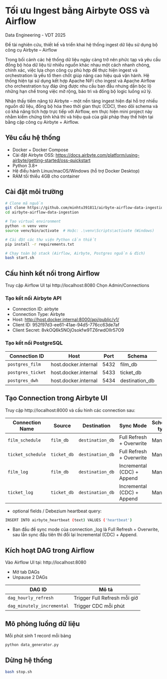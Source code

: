 # Tối ưu Ingest bằng Airbyte OSS và Airflow

Data Engineering - VDT 2025

Đề tài nghiên cứu, thiết kế và triển khai hệ thống ingest dữ liệu sử dụng bộ công cụ Airbyte – Airflow

Trong bối cảnh các hệ thống dữ liệu ngày càng trở nên phức tạp và yêu cầu đồng bộ hóa dữ liệu từ nhiều nguồn khác nhau một cách nhanh chóng, chính xác, việc lựa chọn công cụ phù hợp để thực hiện ingest và orchestration là yếu tố then chốt giúp nâng cao hiệu quả vận hành. Hệ thống hiện tại sử dụng kết hợp Apache NiFi cho ingest và Apache Airflow cho orchestration tuy đáp ứng được nhu cầu ban đầu nhưng dần bộc lộ những hạn chế trong việc mở rộng, bảo trì và đồng bộ logic luồng xử lý.

Nhận thấy tiềm năng từ Airbyte – một nền tảng ingest hiện đại hỗ trợ nhiều nguồn dữ liệu, đồng bộ hóa theo thời gian thực (CDC), theo dõi schema và có khả năng tích hợp trực tiếp với Airflow, em thực hiện mini project này nhằm kiểm chứng tính khả thi và hiệu quả của giải pháp thay thế hiện tại bằng cặp công cụ Airbyte + Airflow.

## Yêu cầu hệ thống

- Docker + Docker Compose
- Cài đặt Airbyte OSS: https://docs.airbyte.com/platform/using-airbyte/getting-started/oss-quickstart
- Python 3.8+
- Hệ điều hành Linux/macOS/Windows (hỗ trợ Docker Desktop)
- RAM tối thiểu 4GB cho container

## Cài đặt môi trường

```bash
# Clone mã nguồn
git clone https://github.com/minhtu391811/airbyte-airflow-data-ingestion.git
cd airbyte-airflow-data-ingestion

# Tạo virtual environment
python -m venv venv
source venv/bin/activate  # Hoặc: .\venv\Scripts\activate (Windows)

# Cài đặt các thư viện Python cần thiết
pip install -r requirements.txt

# Chạy toàn bộ stack (Airflow, Airbyte, Postgres nguồn & đích)
bash start.sh
```

## Cấu hình kết nối trong Airflow

Truy cập Airflow UI tại http://localhost:8080
Chọn Admin/Connections

### Tạo kết nối Airbyte API

- Connection ID: airbyte
- Connection Type: Airbyte
- Host: http://host.docker.internal:8000/api/public/v1/
- Client ID: 952f97d3-ee61-41ae-94d5-776cc63de7af
- Client Secret: 8vkOQ6k5NOjOsokfw9TZ6rwdOIIr57O9

### Tạo kết nối PostgreSQL

| Connection ID    | Host                  | Port | Schema       |
|------------------|-----------------------|------|--------------|
| `postgres_film`  | host.docker.internal  | 5432 | film_db      |
| `postgres_ticket`| host.docker.internal  | 5433 | ticket_db    |
| `postgres_dwh`   | host.docker.internal  | 5434 | destination_db |

## Tạo Connection trong Airbyte UI

Truy cập http://localhost:8000 và cấu hình các connection sau:

| Connection Name  | Source     | Destination | Sync Mode                      | Schedule type  |
|------------------|------------|-------------|--------------------------------|--------|
| `film_schedule`  | `film_db`  | `destination_db`       | Full Refresh + Overwrite       | Manual |
| `ticket_schedule`| `ticket_db`| `destination_db`       | Full Refresh + Overwrite       | Manual |
| `film_log`       | `film_db`  | `destination_db`       | Incremental (CDC) + Append     | Manual |
| `ticket_log`     | `ticket_db`| `destination_db`       | Incremental (CDC) + Append     | Manual |

- optional fields / Debezium heartbeat query: 
```bash
INSERT INTO airbyte_heartbeat (text) VALUES ('heartbeat')
```

- Ban đầu để sync mode của connection _log là Full Refresh + Overwrite, sau lần sync đầu tiên thì đổi lại Incremental (CDC) + Append.

## Kích hoạt DAG trong Airflow

Vào Airflow UI tại: http://localhost:8080
- Mở tab DAGs
- Unpause 2 DAGs

| DAG ID                   | Mô tả                           |
|--------------------------|----------------------------------|
| `dag_hourly_refresh`     | Trigger Full Refresh mỗi giờ     |
| `dag_minutely_incremental` | Trigger CDC mỗi phút             |

## Mô phỏng luồng dữ liệu

Mỗi phút sinh 1 record mỗi bảng

```bash
python data_generator.py
```

## Dừng hệ thống

```bash
bash stop.sh
```